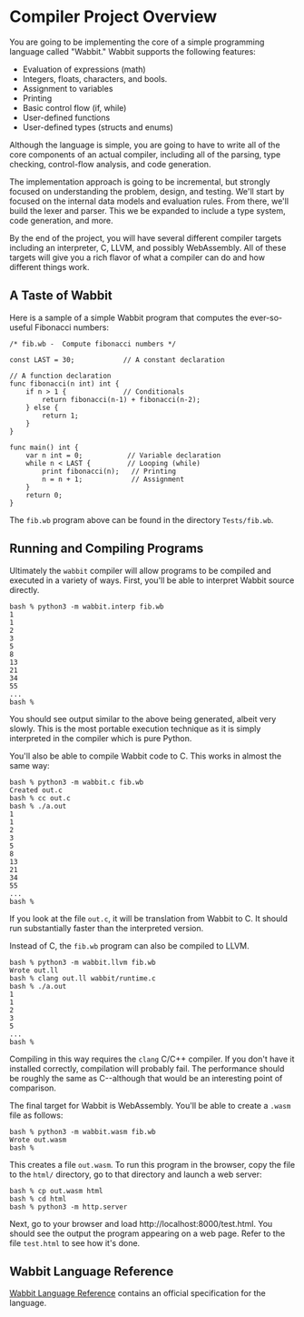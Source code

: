 # Compiler Project Overview

You are going to be implementing the core of a simple programming
language called "Wabbit."  Wabbit supports the following features:

- Evaluation of expressions (math)
- Integers, floats, characters, and bools.
- Assignment to variables
- Printing
- Basic control flow (if, while)
- User-defined functions
- User-defined types (structs and enums)

Although the language is simple, you are going to have to write all of
the core components of an actual compiler, including all of the
parsing, type checking, control-flow analysis, and code generation.

The implementation approach is going to be incremental, but strongly
focused on understanding the problem, design, and testing.  We'll
start by focused on the internal data models and evaluation rules.
From there, we'll build the lexer and parser.  This we be expanded
to include a type system, code generation, and more.

By the end of the project, you will have several different compiler
targets including an interpreter, C, LLVM,
and possibly WebAssembly.  All of these targets will give you a rich
flavor of what a compiler can do and how different things work.

## A Taste of Wabbit

Here is a sample of a simple Wabbit program that computes the ever-so-useful
Fibonacci numbers:

```
/* fib.wb -  Compute fibonacci numbers */

const LAST = 30;            // A constant declaration

// A function declaration
func fibonacci(n int) int {
    if n > 1 {              // Conditionals
        return fibonacci(n-1) + fibonacci(n-2);
    } else {
        return 1;
    }
}

func main() int {
    var n int = 0;           // Variable declaration
    while n < LAST {         // Looping (while)
        print fibonacci(n);   // Printing
        n = n + 1;            // Assignment
    }
    return 0;
}
```

The `fib.wb` program above can be found in the directory
`Tests/fib.wb`.

## Running and Compiling Programs

Ultimately the `wabbit` compiler will allow programs to be compiled
and executed in a variety of ways.  First, you'll be able to interpret
Wabbit source directly.

```
bash % python3 -m wabbit.interp fib.wb
1
1
2
3
5
8
13
21
34
55
...
bash %
```

You should see output similar to the above being generated, albeit
very slowly.  This is the most portable execution technique as it is simply
interpreted in the compiler which is pure Python.

You'll also be able to compile Wabbit code to C. This
works in almost the same way:

```
bash % python3 -m wabbit.c fib.wb
Created out.c
bash % cc out.c
bash % ./a.out
1
1
2
3
5
8
13
21
34
55
...
bash %
```

If you look at the file `out.c`, it will be translation from Wabbit to C.
It should run substantially faster than the interpreted version.

Instead of C, the `fib.wb` program can also be compiled to LLVM.

```
bash % python3 -m wabbit.llvm fib.wb
Wrote out.ll
bash % clang out.ll wabbit/runtime.c
bash % ./a.out
1
1
2
3
5
...
bash %
```

Compiling in this way requires the `clang` C/C++ compiler.  If you don't have
it installed correctly, compilation will probably fail.  The performance should be roughly the same as C--although that would be an interesting point of comparison. 

The final target for Wabbit is WebAssembly.  You'll be able to create a `.wasm`
file as follows:

```
bash % python3 -m wabbit.wasm fib.wb
Wrote out.wasm
bash % 
```

This creates a file `out.wasm`.   To run this program in the browser, copy the file to the `html/` directory,
go to that directory and launch a web server:

```
bash % cp out.wasm html
bash % cd html
bash % python3 -m http.server
```

Next, go to your browser and load http://localhost:8000/test.html.
You should see the output the program appearing on a web page.
Refer to the file `test.html` to see how it's done.

## Wabbit Language Reference

[Wabbit Language Reference](Wabbit-Specification.md) contains an official specification for the language.

